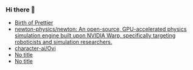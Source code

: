 ### Hi there 👋

<!-- daily.dev BOOKMARKS:START -->
- [Birth of Prettier](https://app.daily.dev/posts/9qSI3mm5I?utm_source=rss&utm_medium=bookmarks&utm_campaign=PnGboN99PhXCxFrWGGg2C)
- [newton-physics/newton: An open-source, GPU-accelerated physics simulation engine built upon NVIDIA Warp, specifically targeting roboticists and simulation researchers.](https://app.daily.dev/posts/H5jeEfeZW?utm_source=rss&utm_medium=bookmarks&utm_campaign=PnGboN99PhXCxFrWGGg2C)
- [character-ai/Ovi](https://app.daily.dev/posts/gcxKyCSTO?utm_source=rss&utm_medium=bookmarks&utm_campaign=PnGboN99PhXCxFrWGGg2C)
- [No title](https://app.daily.dev/posts/Wic59ghkr?utm_source=rss&utm_medium=bookmarks&utm_campaign=PnGboN99PhXCxFrWGGg2C)
- [No title](https://app.daily.dev/posts/pCpzhDNjw?utm_source=rss&utm_medium=bookmarks&utm_campaign=PnGboN99PhXCxFrWGGg2C)
<!-- daily.dev BOOKMARKS:END -->

<!--
**dinesh4monto/dinesh4monto** is a ✨ _special_ ✨ repository because its `README.md` (this file) appears on your GitHub profile.

Here are some ideas to get you started:

- 🔭 I’m currently working on ...
- 🌱 I’m currently learning ...
- 👯 I’m looking to collaborate on ...
- 🤔 I’m looking for help with ...
- 💬 Ask me about ...
- 📫 How to reach me: ...
- 😄 Pronouns: ...
- ⚡ Fun fact: ...
-->
